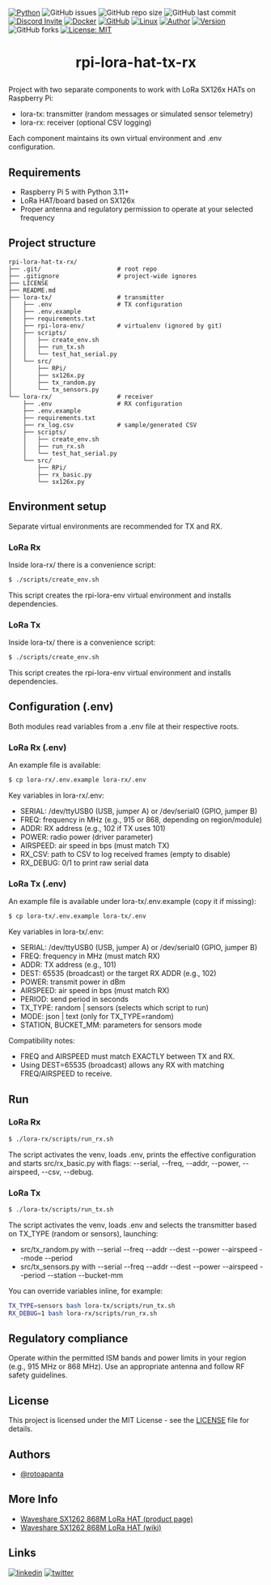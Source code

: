 [![Python](https://img.shields.io/badge/Python-3.11-brightgreen)](https://www.python.org/) 
![GitHub issues](https://img.shields.io/github/issues/rotoapanta/raspberry-api) 
![GitHub repo size](https://img.shields.io/github/repo-size/rotoapanta/raspberry-api) 
![GitHub last commit](https://img.shields.io/github/last-commit/rotoapanta/raspberry-api)
[![Discord Invite](https://img.shields.io/badge/discord-join%20now-green)](https://discord.gg/bf6rWDbJ) 
[![Docker](https://img.shields.io/badge/Docker-No-brightgreen)](https://www.docker.com/) 
[![GitHub](https://img.shields.io/badge/GitHub-Project-brightgreen)](https://github.com/rotoapanta/raspberry-api) 
[![Linux](https://img.shields.io/badge/Linux-Supported-brightgreen)](https://www.linux.org/) 
[![Author](https://img.shields.io/badge/Roberto%20-Toapanta-brightgreen)](https://www.linkedin.com/in/roberto-carlos-toapanta-g/) 
[![Version](https://img.shields.io/badge/Version-1.0.0-brightgreen)](#change-log) 
![GitHub forks](https://img.shields.io/github/forks/rotoapanta/raspberry-api?style=social) 
[![License: MIT](https://img.shields.io/badge/License-MIT-blue.svg)](https://opensource.org/licenses/MIT)

# <p align="center">rpi-lora-hat-tx-rx</p>

Project with two separate components to work with LoRa SX126x HATs on Raspberry Pi:
- lora-tx: transmitter (random messages or simulated sensor telemetry)
- lora-rx: receiver (optional CSV logging)

Each component maintains its own virtual environment and .env configuration.

## Requirements
- Raspberry Pi 5 with Python 3.11+
- LoRa HAT/board based on SX126x
- Proper antenna and regulatory permission to operate at your selected frequency

## Project structure

```
rpi-lora-hat-tx-rx/
├── .git/                     # root repo
├── .gitignore                # project-wide ignores
├── LICENSE
├── README.md
├── lora-tx/                  # transmitter
│   ├── .env                  # TX configuration
│   ├── .env.example
│   ├── requirements.txt
│   ├── rpi-lora-env/         # virtualenv (ignored by git)
│   ├── scripts/
│   │   ├── create_env.sh
│   │   ├── run_tx.sh
│   │   └── test_hat_serial.py
│   └── src/
│       ├── RPi/
│       ├── sx126x.py
│       ├── tx_random.py
│       └── tx_sensors.py
└── lora-rx/                  # receiver
    ├── .env                  # RX configuration
    ├── .env.example
    ├── requirements.txt
    ├── rx_log.csv            # sample/generated CSV
    ├── scripts/
    │   ├── create_env.sh
    │   ├── run_rx.sh
    │   └── test_hat_serial.py
    └── src/
        ├── RPi/
        ├── rx_basic.py
        └── sx126x.py
```

## Environment setup
Separate virtual environments are recommended for TX and RX.

### LoRa Rx
Inside lora-rx/ there is a convenience script:

```bash
$ ./scripts/create_env.sh
```

This script creates the rpi-lora-env virtual environment and installs dependencies.

### LoRa Tx
Inside lora-tx/ there is a convenience script:

```bash
$ ./scripts/create_env.sh
```

This script creates the rpi-lora-env virtual environment and installs dependencies.

## Configuration (.env)
Both modules read variables from a .env file at their respective roots.

### LoRa Rx (.env)
An example file is available:

```bash
$ cp lora-rx/.env.example lora-rx/.env
```

Key variables in lora-rx/.env:
- SERIAL: /dev/ttyUSB0 (USB, jumper A) or /dev/serial0 (GPIO, jumper B)
- FREQ: frequency in MHz (e.g., 915 or 868, depending on region/module)
- ADDR: RX address (e.g., 102 if TX uses 101)
- POWER: radio power (driver parameter)
- AIRSPEED: air speed in bps (must match TX)
- RX_CSV: path to CSV to log received frames (empty to disable)
- RX_DEBUG: 0/1 to print raw serial data

### LoRa Tx (.env)
An example file is available under lora-tx/.env.example (copy it if missing):

```bash
$ cp lora-tx/.env.example lora-tx/.env
```

Key variables in lora-tx/.env:
- SERIAL: /dev/ttyUSB0 (USB, jumper A) or /dev/serial0 (GPIO, jumper B)
- FREQ: frequency in MHz (must match RX)
- ADDR: TX address (e.g., 101)
- DEST: 65535 (broadcast) or the target RX ADDR (e.g., 102)
- POWER: transmit power in dBm
- AIRSPEED: air speed in bps (must match RX)
- PERIOD: send period in seconds
- TX_TYPE: random | sensors (selects which script to run)
- MODE: json | text (only for TX_TYPE=random)
- STATION, BUCKET_MM: parameters for sensors mode

Compatibility notes:
- FREQ and AIRSPEED must match EXACTLY between TX and RX.
- Using DEST=65535 (broadcast) allows any RX with matching FREQ/AIRSPEED to receive.

## Run

### LoRa Rx

```bash
$ ./lora-rx/scripts/run_rx.sh
```

The script activates the venv, loads .env, prints the effective configuration and starts src/rx_basic.py with flags:
--serial, --freq, --addr, --power, --airspeed, --csv, --debug.

### LoRa Tx

```bash
$ ./lora-tx/scripts/run_tx.sh
```

The script activates the venv, loads .env and selects the transmitter based on TX_TYPE (random or sensors), launching:
- src/tx_random.py with --serial --freq --addr --dest --power --airspeed --mode --period
- src/tx_sensors.py with --serial --freq --addr --dest --power --airspeed --period --station --bucket-mm

You can override variables inline, for example:

```bash
TX_TYPE=sensors bash lora-tx/scripts/run_tx.sh
RX_DEBUG=1 bash lora-rx/scripts/run_rx.sh
```

## Regulatory compliance
Operate within the permitted ISM bands and power limits in your region (e.g., 915 MHz or 868 MHz). Use an appropriate antenna and follow RF safety guidelines.

## License

This project is licensed under the MIT License - see the [LICENSE](LICENSE) file for details.

## Authors

- [@rotoapanta](https://github.com/rotoapanta)

## More Info

- [Waveshare SX1262 868M LoRa HAT (product page)](https://www.waveshare.com/sx1262-868m-lora-hat.htm?sku=16807)
- [Waveshare SX1262 868M LoRa HAT (wiki)](https://www.waveshare.com/wiki/SX1262_868M_LoRa_HAT)

## Links

[![linkedin](https://img.shields.io/badge/linkedin-0A66C2?style=for-the-badge&logo=linkedin&logoColor=white)](https://www.linkedin.com/in/roberto-carlos-toapanta-g/)
[![twitter](https://img.shields.io/badge/twitter-1DA1F2?style=for-the-badge&logo=twitter&logoColor=white)](https://twitter.com/rotoapanta)